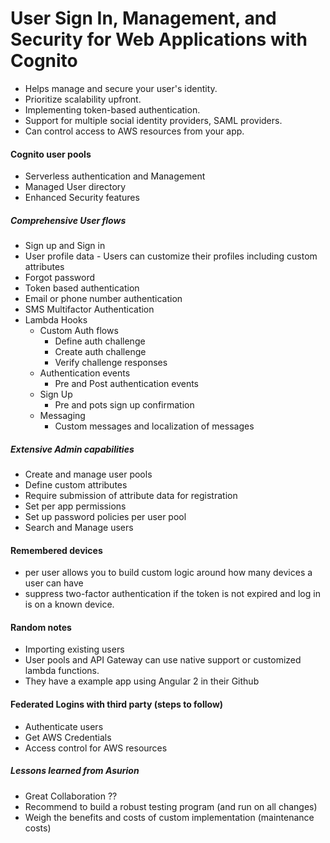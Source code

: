 User Sign In, Management, and Security for Web Applications with Cognito
========================================================================

* Helps manage and secure your user's identity.
* Prioritize scalability upfront.
* Implementing token-based authentication.
* Support for multiple social identity providers, SAML providers.
* Can control access to AWS resources from your app.

#### Cognito user pools
* Serverless authentication and Management
* Managed User directory
* Enhanced Security features

##### Comprehensive User flows
* Sign up and Sign in
* User profile data - Users can customize their profiles including custom attributes
* Forgot password
* Token based authentication
* Email or phone number authentication
* SMS Multifactor Authentication
* Lambda Hooks
	* Custom Auth flows
		* Define auth challenge
		* Create auth challenge
		* Verify challenge responses
	* Authentication events
		* Pre and Post authentication events
	* Sign Up
		* Pre and pots sign up confirmation
	* Messaging
		* Custom messages and localization of messages
		
##### Extensive Admin capabilities
* Create and manage user pools
* Define custom attributes
* Require submission of attribute data for registration
* Set per app permissions
* Set up password policies per user pool
* Search and Manage users

#### Remembered devices
* per user allows you to build custom logic around how many devices a user can have
* suppress two-factor authentication if the token is not expired and log in is on a known device.

#### Random notes
* Importing existing users
* User pools and API Gateway can use native support or customized lambda functions.
* They have a example app using Angular 2 in their Github

#### Federated Logins with third party (steps to follow)
* Authenticate users
* Get AWS Credentials
* Access control for AWS resources

##### Lessons learned from Asurion
* Great Collaboration ??
* Recommend to build a robust testing program (and run on all changes)
* Weigh the benefits and costs of custom implementation (maintenance costs)
